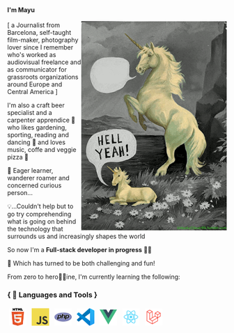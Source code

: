 #### I'm Mayu

<img src="img/hellyeah.gif" align="right">

[ a Journalist from Barcelona, self-taught film-maker, photography lover since I remember who's worked as audiovisual freelance and as communicator for grassroots organizations around Europe and Central America ]

I'm also a craft beer specialist and a carpenter apprendice 🌟 who likes gardening, sporting, reading and dancing 
💚 and loves music, coffe and veggie pizza 💜

🦉 Eager learner, wanderer roamer and concerned curious person...

💡...Couldn't help but to go try comprehending what is going on behind the technology that surrounds us and increasingly shapes the world

So now I'm a **Full-stack developer in progress** 👩‍💻

🤩 Which has turned to be both challenging and fun!

From zero to hero🦸‍♀️ine, I'm currently learning the following:

### { 🧰 Languages and Tools }
<p align="left">
<img src="https://raw.githubusercontent.com/github/explore/80688e429a7d4ef2fca1e82350fe8e3517d3494d/topics/html/html.png" alt="html" height="40" style="vertical-align:top; margin:4px">
<img src="https://raw.githubusercontent.com/github/explore/80688e429a7d4ef2fca1e82350fe8e3517d3494d/topics/javascript/javascript.png" alt="Javascript" height="40" style="vertical-align:top; margin:4px">
  <img src="https://raw.githubusercontent.com/github/explore/80688e429a7d4ef2fca1e82350fe8e3517d3494d/topics/php/php.png" alt="php" height="40" style="vertical-align:top; margin:4px">
<img src="https://raw.githubusercontent.com/github/explore/80688e429a7d4ef2fca1e82350fe8e3517d3494d/topics/visual-studio-code/visual-studio-code.png" alt="VS Code" height="40" style="vertical-align:top; margin:4px">
    <img src="https://raw.githubusercontent.com/github/explore/80688e429a7d4ef2fca1e82350fe8e3517d3494d/topics/vue/vue.png" alt="vue" height="40" style="vertical-align:top; margin:4px">
    <img src="https://raw.githubusercontent.com/github/explore/80688e429a7d4ef2fca1e82350fe8e3517d3494d/topics/react/react.png" alt="react" height="40" style="vertical-align:top; margin:4px">
   <img src="https://raw.githubusercontent.com/github/explore/80688e429a7d4ef2fca1e82350fe8e3517d3494d/topics/laravel/laravel.png" alt="laravel" height="40" style="vertical-align:top; margin:4px">
</p>


